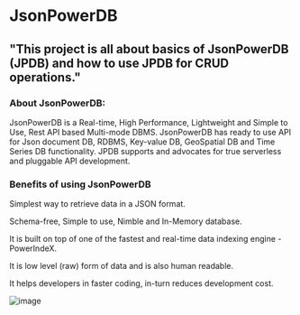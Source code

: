 # JsonPowerDB

## "This project is all about basics of JsonPowerDB (JPDB) and how to use JPDB for CRUD operations."

### About JsonPowerDB:
JsonPowerDB is a Real-time, High Performance, Lightweight and Simple to Use, Rest API based Multi-mode DBMS. JsonPowerDB has ready to use API for Json document DB, RDBMS, Key-value DB, GeoSpatial DB and Time Series DB functionality. JPDB supports and advocates for true serverless and pluggable API development.

### Benefits of using JsonPowerDB
Simplest way to retrieve data in a JSON format.

Schema-free, Simple to use, Nimble and In-Memory database.

It is built on top of one of the fastest and real-time data indexing engine - PowerIndeX.

It is low level (raw) form of data and is also human readable.

It helps developers in faster coding, in-turn reduces development cost.

![image](https://user-images.githubusercontent.com/70872451/167931915-878d23cb-9747-4810-803f-373b0a4d49c9.png)

